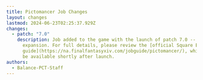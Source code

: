 ```yaml
---
title: Pictomancer Job Changes
layout: changes
lastmod: 2024-06-23T02:25:37.929Z
changes:
  - patch: "7.0"
    description: Job added to the game with the launch of patch 7.0 -- Dawntrail
      expansion. For full details, please review the [official Square Enix job
      guide](https://na.finalfantasyxiv.com/jobguide/pictomancer/), which will
      be available shortly after launch.
authors:
  - Balance-PCT-Staff
---
```

